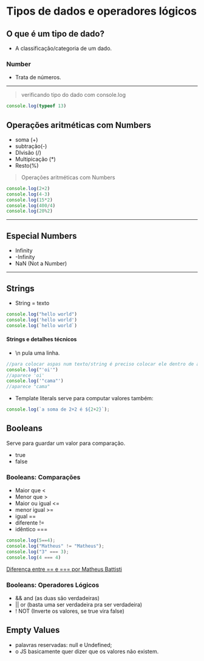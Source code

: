 # Tipos de dados e operadores lógicos
## O que é um tipo de dado?
-  A classificação/categoria de um dado.
### Number
- Trata de números.


------------


> verificando tipo do dado com console.log

```javascript
console.log(typeof 13)
```
## Operações aritméticas com Numbers

- soma (+)
- subtração(-)
- DIvisão (/)
- Multipicação (*)
- Resto(%)

> Operações aritméticas com Numbers

```javascript
console.log(2+2)
console.log(4-3)
console.log(15*2)
console.log(400/4)
console.log(20%2)
```
------------
## Especial Numbers
- Infinity
- -Infinity
- NaN (Not a Number)
------------
## Strings
- String = texto
```javascript
console.log("hello world")
console.log('hello world')
console.log(`hello world`)
```
#### Strings e detalhes técnicos
- \n pula uma linha.
```javascript
//para colocar aspas num texto/string é preciso colocar ele dentro de aspas inversas
console.log("'oi'")
//aparece 'oi'
console.log('"cama"')
//aparece "cama"
```
- Template literals serve para computar valores também:
```javascript
console.log(`a soma de 2+2 é ${2+2}`);
```
## Booleans
Serve para guardar um valor para comparação.
- true
- false
### Booleans: Comparações
- Maior que <
- Menor que >
- Maior ou igual <=
- menor igual >=
- igual ==
- diferente !=
- idêntico ===
```javascript
console.log(5==4);
console.log("Matheus" != "Matheus");
console.log("3" === 3);
console.log(4 === 4)
```
[Diferença entre == e === por Matheus Battisti](https://www.horadecodar.com.br/2020/04/30/javascript-diferenca-entre-e/ "Diferença entre == e === por Matheus Battisti")

### Booleans: Operadores Lógicos

- && and (as duas são verdadeiras)
- || or (basta uma ser verdadeira pra ser verdadeira)
- ! NOT (Inverte os valores, se true vira false)

## Empty Values
- palavras reservadas: null e Undefined;
- o JS basicamente quer dizer que os valores não existem.